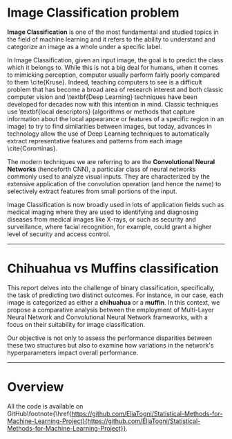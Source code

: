 # Image Classification problem
**Image Classification** is one of the most fundamental and studied topics in the field of machine learning and it refers to the ability to understand and categorize an image as a whole under a specific label.

In Image Classification, given an input image, the goal is to predict the class which it belongs to. While this is not a big deal for humans, when it comes to mimicking perception, computer usually perform fairly poorly compared to them \cite{Kruse}. Indeed, teaching computers to see is a difficult problem that has become a broad area of research interest and both classic computer vision and \textbf{Deep Learning} techniques have been developed for decades now with this intention in mind. Classic techniques use \textbf{local descriptors} (algorithms or methods that capture information about the local appearance or features of a specific region in an image) to try to find similarities between images, but today, advances in technology allow the use of Deep Learning techniques to automatically extract representative features and patterns from each image \cite{Corominas}.

The modern techniques we are referring to are the **Convolutional Neural Networks** (henceforth CNN), a particular class of neural networks commonly used to analyze visual inputs. They are characterized by the extensive application of the convolution operation (and hence the name) to selectively extract features from small portions of the input.

Image Classification is now broadly used in lots of application fields such as medical imaging where they are used to identifying and diagnosing diseases from medical images like X-rays, or such as security and surveillance, where facial recognition, for example, could grant a higher level of security and access control.

------------------------------------------------------------------------

# Chihuahua vs Muffins classification
This report delves into the challenge of binary classification, specifically, the task of predicting two distinct outcomes. For instance, in our case, each image is categorized as either a **chihuahua** or a **muffin**. In this context, we propose a comparative analysis between the employment of Multi-Layer Neural Network and Convolutional Neural Network frameworks, with a focus on their suitability for image classification.

Our objective is not only to assess the performance disparities between these two structures but also to examine how variations in the network's hyperparameters impact overall performance.

------------------------------------------------------------------------

# Overview
All the code is available on GitHub\footnote{\href{https://github.com/EliaTogni/Statistical-Methods-for-Machine-Learning-Project}{https://github.com/EliaTogni/Statistical-Methods-for-Machine-Learning-Project}}.